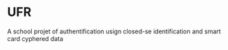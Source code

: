 # UFR
A school projet of authentification usign closed-se identification and smart card cyphered data
